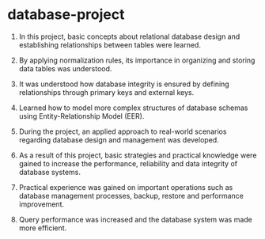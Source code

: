 # database-project

1. In this project, basic concepts about relational database design and establishing relationships between tables were learned.
   
2. By applying normalization rules, its importance in organizing and storing data tables was understood.
   
3. It was understood how database integrity is ensured by defining relationships through primary keys and external keys.
   
4. Learned how to model more complex structures of database schemas using Entity-Relationship Model (EER).
   
5. During the project, an applied approach to real-world scenarios regarding database design and management was developed.
   
6. As a result of this project, basic strategies and practical knowledge were gained to increase the performance, reliability and data integrity of database systems.
   
7. Practical experience was gained on important operations such as database management processes, backup, restore and performance improvement.
   
8. Query performance was increased and the database system was made more efficient.
